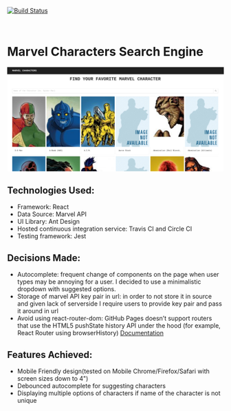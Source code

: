 [![Build Status](https://travis-ci.org/LiaTsernant/interactive-marvel-characters.svg?branch=master)](https://travis-ci.org/LiaTsernant/interactive-marvel-characters)

[![<CircleCI>](https://circleci.com/gh/LiaTsernant/interactive-marvel-characters.svg?style=shield)](https://app.circleci.com/pipelines/github/LiaTsernant/interactive-marvel-characters)

# Marvel Characters Search Engine
![Marvel Search](assets/marvel.png)

## Technologies Used:
* Framework: React
* Data Source: Marvel API
* UI Library: Ant Design
* Hosted continuous integration service: Travis CI and Circle CI
* Testing framework: Jest

## Decisions Made:
* Autocomplete: frequent change of components on the page when user types may be annoying for a user. I decided to use a minimalistic dropdown with suggested options.
* Storage of marvel API key pair in url: in order to not store it in source and given lack of serverside I require users to provide key pair and pass it around in url
* Avoid using react-router-dom: GitHub Pages doesn’t support routers that use the HTML5 pushState history API under the hood (for example, React Router using browserHistory) [Documentation](https://create-react-app.dev/docs/deployment/#notes-on-client-side-routing)

## Features Achieved:
* Mobile Friendly design(tested on Mobile Chrome/Firefox/Safari with screen sizes down to 4")
* Debounced autocomplete for suggesting characters
* Displaying multiple options of characters if name of the character is not unique
